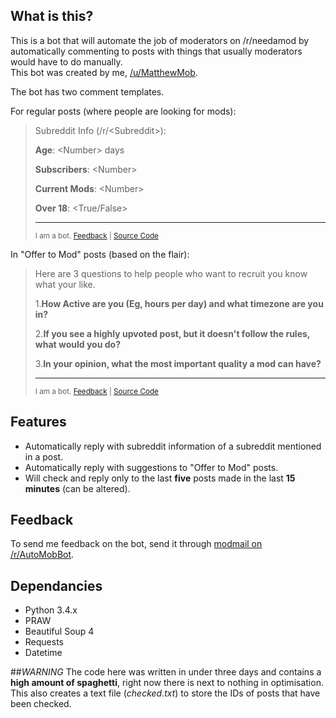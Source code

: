 ## What is this?
This is a bot that will automate the job of moderators on /r/needamod by automatically commenting to posts with things that usually moderators would have to do manually.  
This bot was created by me, [/u/MatthewMob](https://www.reddit.com/user/MatthewMob/).

The bot has two comment templates.

For regular posts (where people are looking for mods):

> Subreddit Info (/r/\<Subreddit\>):
>
> **Age**: \<Number\> days
>
> **Subscribers**: \<Number\>
>
> **Current Mods**: \<Number\>
>
> **Over 18**: \<True/False\>
>
> ---
>
> <sup>I am a bot. [Feedback](https://www.reddit.com/message/compose?to=%2Fr%2FAutoMobBot&subject=NeedAMod%20Bot&message=) | [Source Code](https://github.com/Matthewmob/needamod-bot)</sup>

In "Offer to Mod" posts (based on the flair):

> Here are 3 questions to help people who want to recruit you know what your like.
>
> 1.**How Active are you (Eg, hours per day) and what timezone are you in?**
> 
> 2.**If you see a highly upvoted post, but it doesn't follow the rules, what would you do?**
> 
> 3.**In your opinion, what the most important quality a mod can have?**
> 
> ---
> <sup>I am a bot. [Feedback](https://www.reddit.com/message/compose?to=%2Fr%2FAutoMobBot&subject=NeedAMod%20Bot&message=) | [Source Code](https://github.com/Matthewmob/needamod-bot)</sup>

## Features
* Automatically reply with subreddit information of a subreddit mentioned in a post.
* Automatically reply with suggestions to "Offer to Mod" posts.
* Will check and reply only to the last **five** posts made in the last **15 minutes** (can be altered).

## Feedback
To send me feedback on the bot, send it through [modmail on /r/AutoMobBot](https://www.reddit.com/message/compose?to=%2Fr%2FAutoMobBot&subject=NeedAMod%20Bot&message=).

## Dependancies
* Python 3.4.x
* PRAW
* Beautiful Soup 4
* Requests
* Datetime

##_WARNING_
The code here was written in under three days and contains a **high amount of spaghetti**, right now there is next to nothing in optimisation.  
This also creates a text file (*checked.txt*) to store the IDs of posts that have been checked.
